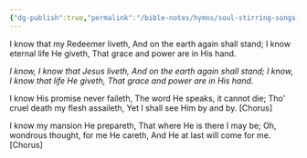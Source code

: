 ```yaml
---
{"dg-publish":true,"permalink":"/bible-notes/hymns/soul-stirring-songs-and-hymns/i-know-that-my-redeemer-liveth/","title":"I Know That My Redeemer Liveth"}
---
```



I know that my Redeemer liveth,
And on the earth again shall stand;
I know eternal life He giveth,
That grace and power are in His hand.

*I know, I know that Jesus liveth,
And on the earth again shall stand;
I know, I know that life He giveth,
That grace and power are in His hand.*

I know His promise never faileth,
The word He speaks, it cannot die;
Tho' cruel death my flesh assaileth,
Yet I shall see Him by and by.
[Chorus]

I know my mansion He prepareth,
That where He is there I may be;
Oh, wondrous thought, for me He careth,
And He at last will come for me.
[Chorus]